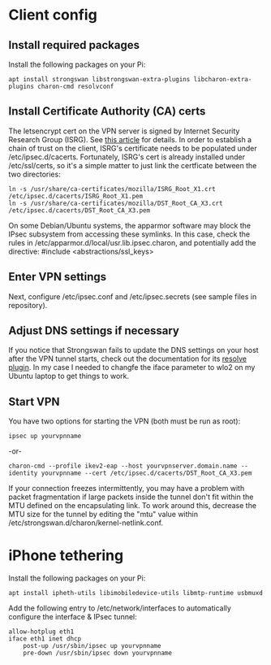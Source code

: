 # Client config

## Install required packages
Install the following packages on your Pi:
```
apt install strongswan libstrongswan-extra-plugins libcharon-extra-plugins charon-cmd resolvconf
```

## Install Certificate Authority (CA) certs
The letsencrypt cert on the VPN server is signed by Internet Security Research Group (ISRG).  See [this article](https://letsencrypt.org/2019/04/15/transitioning-to-isrg-root.html) for details.
In order to establish a chain of trust on the client, ISRG's certificate needs to be
populated under /etc/ipsec.d/cacerts.  Fortunately, ISRG's cert is already installed under
/etc/ssl/certs, so it's a simple matter to just link the certficate between the two
directories:
```
ln -s /usr/share/ca-certificates/mozilla/ISRG_Root_X1.crt /etc/ipsec.d/cacerts/ISRG_Root_X1.pem
ln -s /usr/share/ca-certificates/mozilla/DST_Root_CA_X3.crt /etc/ipsec.d/cacerts/DST_Root_CA_X3.pem
```
On some Debian/Ubuntu systems, the apparmor software may block the IPsec subsystem from accessing these symlinks.  In this case, check the rules in /etc/apparmor.d/local/usr.lib.ipsec.charon, and potentially add the directive: #include <abstractions/ssl_keys>

## Enter VPN settings
Next, configure /etc/ipsec.conf and /etc/ipsec.secrets (see sample files in repository).  

## Adjust DNS settings if necessary
If you notice that Strongswan fails to update the DNS settings on your host after the VPN tunnel starts, check out the documentation for its [resolve plugin](
https://docs.strongswan.org/docs/latest/plugins/resolve.html).  In my case I needed to changfe the iface parameter to wlo2 on my Ubuntu laptop to get things to work.

## Start VPN
You have two options for starting the VPN (both must be run as root):
```
ipsec up yourvpnname
```
-or-
```
charon-cmd --profile ikev2-eap --host yourvpnserver.domain.name --identity yourvpnname --cert /etc/ipsec.d/cacerts/DST_Root_CA_X3.pem
```
If your connection freezes intermittently, you may have a problem with packet fragmentation if large packets inside the tunnel don't fit within the MTU defined on the encapsulating link.  To work around this, decrease the MTU size for the tunnel by editing the "mtu" value within /etc/strongswan.d/charon/kernel-netlink.conf.
# iPhone tethering
Install the following packages on your Pi:
```
apt install ipheth-utils libimobiledevice-utils libmtp-runtime usbmuxd
```
Add the following entry to /etc/network/interfaces to automatically configure the interface & IPsec tunnel:
```
allow-hotplug eth1
iface eth1 inet dhcp
    post-up /usr/sbin/ipsec up yourvpnname
    pre-down /usr/sbin/ipsec down yourvpnname
```
